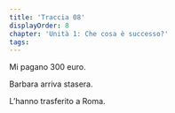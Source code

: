 ```yaml
---
title: 'Traccia 08'
displayOrder: 8
chapter: 'Unità 1: Che cosa è successo?'
tags:
---
```


Mi pagano 300 euro.

Barbara arriva stasera.

L’hanno trasferito a Roma.
